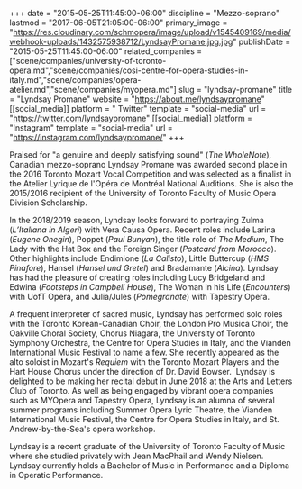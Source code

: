 +++
date = "2015-05-25T11:45:00-06:00"
discipline = "Mezzo-soprano"
lastmod = "2017-06-05T21:05:00-06:00"
primary_image = "https://res.cloudinary.com/schmopera/image/upload/v1545409169/media/webhook-uploads/1432575938712/LyndsayPromane.jpg.jpg"
publishDate = "2015-05-25T11:45:00-06:00"
related_companies = ["scene/companies/university-of-toronto-opera.md","scene/companies/cosi-centre-for-opera-studies-in-italy.md","scene/companies/opera-atelier.md","scene/companies/myopera.md"]
slug = "lyndsay-promane"
title = "Lyndsay Promane"
website = "https://about.me/lyndsaypromane"
[[social_media]]
platform = " Twitter"
template = "social-media"
url = "https://twitter.com/lyndsaypromane"
[[social_media]]
platform = "Instagram"
template = "social-media"
url = "https://instagram.com/lyndsaypromane/"
+++

Praised for "a genuine and deeply satisfying sound" (*The WholeNote*), Canadian mezzo-soprano Lyndsay Promane was awarded second place in the 2016 Toronto Mozart Vocal Competition and was selected as a finalist in the Atelier Lyrique de l'Opéra de Montréal National Auditions. She is also the 2015/2016 recipient of the University of Toronto Faculty of Music Opera Division Scholarship. 

In the 2018/2019 season, Lyndsay looks forward to portraying Zulma (*L’Italiana in Algeri*) with Vera Causa Opera. Recent roles include Larina (*Eugene Onegin*), Poppet (*Paul Bunyan*), the title role of *The Medium*, The Lady with the Hat Box and the Foreign Singer (*Postcard from Morocco*). Other highlights include Endimione (*La Calisto*), Little Buttercup (*HMS Pinafore*), Hansel (*Hansel und Gretel*) and Bradamante (*Alcina*). Lyndsay has had the pleasure of creating roles including Lucy Bridgeland and Edwina (*Footsteps in Campbell House*), The Woman in his Life (*Encounters*) with UofT Opera, and Julia/Jules (*Pomegranate*) with Tapestry Opera.

A frequent interpreter of sacred music, Lyndsay has performed solo roles with the Toronto Korean-Canadian Choir, the London Pro Musica Choir, the Oakville Choral Society, Chorus Niagara, the University of Toronto Symphony Orchestra, the Centre for Opera Studies in Italy, and the Vianden International Music Festival to name a few. She recently appeared as the alto soloist in Mozart's *Requiem* with the Toronto Mozart Players and the Hart House Chorus under the direction of Dr. David Bowser.  Lyndsay is delighted to be making her recital debut in June 2018 at the Arts and Letters Club of Toronto. As well as being engaged by vibrant opera companies such as MYOpera and Tapestry Opera, Lyndsay is an alumna of several summer programs including Summer Opera Lyric Theatre, the Vianden International Music Festival, the Centre for Opera Studies in Italy, and St. Andrew-by-the-Sea's opera workshop.

Lyndsay is a recent graduate of the University of Toronto Faculty of Music where she studied privately with Jean MacPhail and Wendy Nielsen. Lyndsay currently holds a Bachelor of Music in Performance and a Diploma in Operatic Performance.
